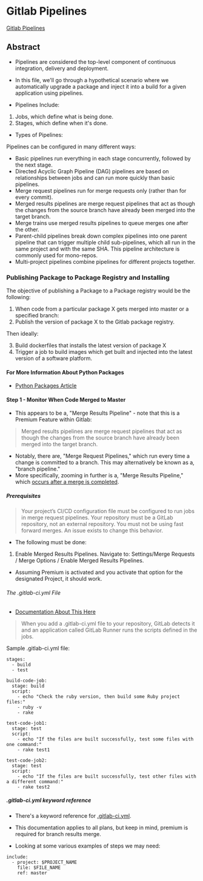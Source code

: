 # Gitlab Pipelines

[Gitlab Pipelines](https://docs.gitlab.com/ee/ci/pipelines/)

## Abstract

* Pipelines are considered the top-level component of continuous integration, delivery and deployment.
* In this file, we'll go through a hypothetical scenario where we automatically upgrade a package and inject it into a build for a given application using pipelines.

* Pipelines Include:

1. Jobs, which define what is being done.
2. Stages, which define when it's done.

* Types of Pipelines:

Pipelines can be configured in many different ways:

* Basic pipelines run everything in each stage concurrently, followed by the next stage.
* Directed Acyclic Graph Pipeline (DAG) pipelines are based on relationships between jobs and can run more quickly than basic pipelines.
* Merge request pipelines run for merge requests only (rather than for every commit).
* Merged results pipelines are merge request pipelines that act as though the changes from the source branch have already been merged into the target branch.
* Merge trains use merged results pipelines to queue merges one after the other.
* Parent-child pipelines break down complex pipelines into one parent pipeline that can trigger multiple child sub-pipelines, which all run in the same project and with the same SHA. This pipeline architecture is commonly used for mono-repos.
* Multi-project pipelines combine pipelines for different projects together.

### Publishing Package to Package Registry and Installing

The objective of publishing a Package to a Package registry would be the following:

1. When code from a particular package X gets merged into master or a specified branch:
2. Publish the version of package X to the Gitlab package registry.

Then ideally:

3. Build dockerfiles that installs the latest version of package X
4. Trigger a job to build images which get built and injected into the latest version of a software platform.

#### For More Information About Python Packages

* [Python Packages Article](https://github.com/pwdelbloomboard/devopstools/blob/main/about-pythonpackage/pythonpackage.md)

#### Step 1 - Monitor When Code Merged to Master

* This appears to be a, "Merge Results Pipeline" - note that this is a Premium Feature within Gitlab:

> Merged results pipelines are merge request pipelines that act as though the changes from the source branch have already been merged into the target branch.

* Notably, there are, "Merge Request Pipelines," which run every time a change is committed to a branch. This may alternatively be known as a, "branch pipeline."
* More specifically, zooming in further is a, "Merge Results Pipeline," which [occurs after a merge is completed](https://docs.gitlab.com/ee/ci/pipelines/merged_results_pipelines.html).

##### Prerequisites

> Your project’s CI/CD configuration file must be configured to run jobs in merge request pipelines.
> Your repository must be a GitLab repository, not an external repository.
> You must not be using fast forward merges. An issue exists to change this behavior.

* The following must be done:

1. Enable Merged Results Pipelines. Navigate to: Settings/Merge Requests / Merge Options / Enable Merged Results Pipelines.

* Assuming Premium is activated and you activate that option for the designated Project, it should work.

###### The .gitlab-ci.yml File

* [Documentation About This Here](https://docs.gitlab.com/ee/ci/yaml/gitlab_ci_yaml.html)

> When you add a .gitlab-ci.yml file to your repository, GitLab detects it and an application called GitLab Runner runs the scripts defined in the jobs.

Sample .gitlab-ci.yml file:

```
stages:
  - build
  - test

build-code-job:
  stage: build
  script:
    - echo "Check the ruby version, then build some Ruby project files:"
    - ruby -v
    - rake

test-code-job1:
  stage: test
  script:
    - echo "If the files are built successfully, test some files with one command:"
    - rake test1

test-code-job2:
  stage: test
  script:
    - echo "If the files are built successfully, test other files with a different command:"
    - rake test2
```

##### .gitlab-ci.yml keyword reference

* There's a keyword reference for [.gitlab-ci.yml](https://docs.gitlab.com/ee/ci/yaml/).
* This documentation applies to all plans, but keep in mind, premium is required for branch results merge.

* Looking at some various examples of steps we may need:

```
include:
  - project: $PROJECT_NAME
    file: $FILE_NAME
    ref: master
```

```

```